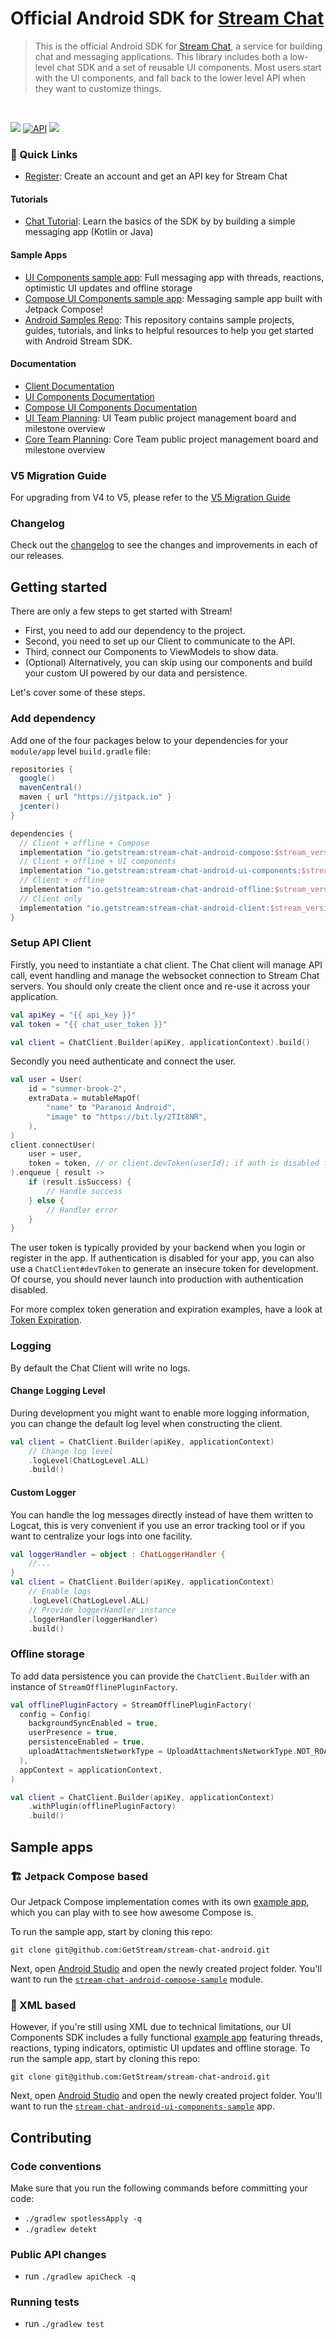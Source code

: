 # Official Android SDK for [Stream Chat](https://getstream.io/chat/sdk/android/)

> This is the official Android SDK for [Stream Chat](https://getstream.io/chat/sdk/android/), a service for building chat and messaging applications. This library includes both a low-level chat SDK and a set of reusable UI components. Most users start with the UI components, and fall back to the lower level API when they want to customize things.

<br />
<p align="left">
  <a href="https://github.com/GetStream/stream-chat-android/actions"><img src="https://github.com/GetStream/stream-chat-android/workflows/Build%20and%20test/badge.svg" /></a>
  <a href="https://android-arsenal.com/api?level=21"><img alt="API" src="https://img.shields.io/badge/API-21%2B-brightgreen.svg?style=flat"/></a>
  <a href="https://github.com/GetStream/stream-chat-android/releases"><img src="https://img.shields.io/github/v/release/GetStream/stream-chat-android" /></a>
</p>

### 🔗 Quick Links

* [Register](https://getstream.io/chat/trial/): Create an account and get an API key for Stream Chat

#### Tutorials
* [Chat Tutorial](https://getstream.io/tutorials/android-chat/#kotlin): Learn the basics of the SDK by by building a simple messaging app (Kotlin or Java)

#### Sample Apps
* [UI Components sample app](https://github.com/GetStream/stream-chat-android/tree/main/stream-chat-android-ui-components-sample): Full messaging app with threads, reactions, optimistic UI updates and offline storage
* [Compose UI Components sample app](https://github.com/GetStream/stream-chat-android/tree/main/stream-chat-android-compose-sample): Messaging sample app built with Jetpack Compose!
* [Android Samples Repo](https://github.com/GetStream/Android-Samples): This repository contains sample projects, guides, tutorials, and links to helpful resources to help you get started with Android Stream SDK.

#### Documentation
* [Client Documentation](https://getstream.io/chat/docs/android/?language=kotlin)
* [UI Components Documentation](https://getstream.io/chat/docs/sdk/android/)
* [Compose UI Components Documentation](https://getstream.io/chat/docs/sdk/android/compose/overview/)
* [UI Team Planning](https://github.com/orgs/GetStream/projects/6): UI Team public project management board and milestone overview
* [Core Team Planning](https://github.com/orgs/GetStream/projects/7): Core Team public project management board and milestone overview

### V5 Migration Guide

For upgrading from V4 to V5, please refer to the [V5 Migration Guide](https://getstream.io/chat/docs/sdk/android/client/guides/chatdomain-migration/)

### Changelog

Check out the [changelog](https://github.com/GetStream/stream-chat-android/releases) to see the changes and improvements in each of our releases.

## Getting started
There are only a few steps to get started with Stream!

* First, you need to add our dependency to the project.
* Second, you need to set up our Client to communicate to the API.
* Third, connect our Components to ViewModels to show data.
* (Optional) Alternatively, you can skip using our components and build your custom UI powered by our data and persistence.

Let's cover some of these steps.
### Add dependency
Add one of the four packages below to your dependencies for your `module/app` level `build.gradle` file:

```groovy
repositories {
  google()
  mavenCentral()
  maven { url "https://jitpack.io" }
  jcenter()
}

dependencies {
  // Client + offline + Compose
  implementation "io.getstream:stream-chat-android-compose:$stream_version"
  // Client + offline + UI components
  implementation "io.getstream:stream-chat-android-ui-components:$stream_version"
  // Client + offline
  implementation "io.getstream:stream-chat-android-offline:$stream_version"
  // Client only
  implementation "io.getstream:stream-chat-android-client:$stream_version"
}

```

### Setup API Client

Firstly, you need to instantiate a chat client. The Chat client will manage API call, event handling and manage the websocket connection to Stream Chat servers. You should only create the client once and re-use it across your application.

```kotlin
val apiKey = "{{ api_key }}"
val token = "{{ chat_user_token }}"

val client = ChatClient.Builder(apiKey, applicationContext).build()
```

Secondly you need authenticate and connect the user.
```kotlin
val user = User(
    id = "summer-brook-2",
    extraData = mutableMapOf(
        "name" to "Paranoid Android",
        "image" to "https://bit.ly/2TIt8NR",
    ),
)
client.connectUser(
    user = user,
    token = token, // or client.devToken(userId); if auth is disabled for your app
).enqueue { result ->
    if (result.isSuccess) {
        // Handle success
    } else {
        // Handler error
    }
}
```

The user token is typically provided by your backend when you login or register in the app. If authentication is disabled for your app, you can also use a `ChatClient#devToken` to generate an insecure token for development. Of course, you should never launch into production with authentication disabled.

For more complex token generation and expiration examples, have a look at [Token Expiration](https://getstream.io/chat/docs/android/tokens_and_authentication/#token-expiration).

### Logging

By default the Chat Client will write  no logs.

#### Change Logging Level

During development you might want to enable more logging information, you can change the default log level when constructing the client.

```kotlin 
val client = ChatClient.Builder(apiKey, applicationContext)
    // Change log level
    .logLevel(ChatLogLevel.ALL)
    .build()
```

#### Custom Logger

You can handle the log messages directly instead of have them written to Logcat, this is very convenient if you use an error tracking tool or if you want to centralize your logs into one facility.

```kotlin
val loggerHandler = object : ChatLoggerHandler {
    //...
}
val client = ChatClient.Builder(apiKey, applicationContext)
    // Enable logs
    .logLevel(ChatLogLevel.ALL)
    // Provide loggerHandler instance
    .loggerHandler(loggerHandler)
    .build()
```

### Offline storage

To add data persistence you can provide the `ChatClient.Builder` with an instance of `StreamOfflinePluginFactory`.

```kotlin
val offlinePluginFactory = StreamOfflinePluginFactory(
  config = Config(
    backgroundSyncEnabled = true,
    userPresence = true,
    persistenceEnabled = true,
    uploadAttachmentsNetworkType = UploadAttachmentsNetworkType.NOT_ROAMING,
  ),
  appContext = applicationContext,
)

val client = ChatClient.Builder(apiKey, applicationContext)
    .withPlugin(offlinePluginFactory)
    .build()
```

## Sample apps

### 🏗️ Jetpack Compose based

Our Jetpack Compose implementation comes with its own [example app](/stream-chat-android-compose-sample), which you can play with to see how awesome Compose is.

To run the sample app, start by cloning this repo:

```shell
git clone git@github.com:GetStream/stream-chat-android.git
```

Next, open [Android Studio](https://developer.android.com/studio) and open the newly created project folder. You'll want to run the [`stream-chat-android-compose-sample`](/stream-chat-android-compose-sample) module.

### 📲 XML based

However, if you're still using XML due to technical limitations, our UI Components SDK includes a fully functional [example app](/stream-chat-android-ui-components-sample) featuring threads, reactions, typing indicators, optimistic UI updates and offline storage. To run the sample app, start by cloning this repo:

```shell
git clone git@github.com:GetStream/stream-chat-android.git
```

Next, open [Android Studio](https://developer.android.com/studio) and open the newly created project folder. You'll want to run the [`stream-chat-android-ui-components-sample`](/stream-chat-android-ui-components-sample) app.

## Contributing

### Code conventions

Make sure that you run the following commands before committing your code:
- `./gradlew spotlessApply -q`
- `./gradlew detekt`

### Public API changes

- run `./gradlew apiCheck -q`

### Running tests

- run `./gradlew test`
